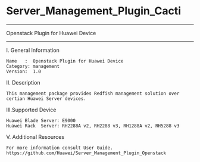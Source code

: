 # Server_Management_Plugin_Cacti
****************************************************************************
Openstack Plugin for Huawei Device
****************************************************************************

I. General Information

    Name   :  Openstack Plugin for Huawei Device
	Category: management
    Version:  1.0

II. Description

    This management package provides Redfish management solution over certian Huawei Server devices.

III.Supported Device

	Huawei Blade Server: E9000
	Huawei Rack  Server: RH2288A v2, RH2288 v3, RH1288A v2, RH5288 v3

V. Additional Resources

    For more information consult User Guide. https://github.com/Huawei/Server_Management_Plugin_Openstack
